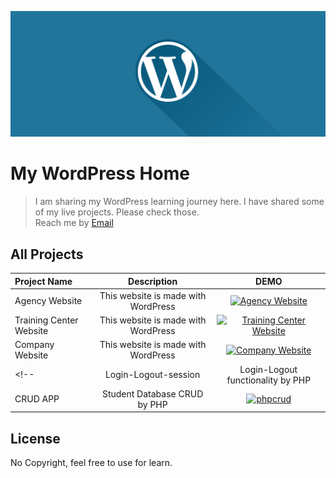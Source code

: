 <p align="center"><a href="#" target="_blank" rel="noopener noreferrer"><img src="./wordpress_banner.png?raw=true" alt="re-frame logo"></a></p>

# My WordPress Home

> I am sharing my WordPress learning journey here. I have shared some of my live projects. Please check those. <br>
> Reach me by [Email](mahibur.business@gmail.com)

## All Projects

| Project Name |  Description  |  DEMO  |
| :---         |     :---:     |  :---: |
| Agency Website | This website is made with WordPress | <a href="http://agency.srctechsolutions.com/"> <img src="http://agency.srctechsolutions.com/wp-content/uploads/2022/06/logo1.png" alt="Agency Website"  width="154" height="55"></a>|
| Training Center Website | This website is made with WordPress | <a href="https://dtitbd.com/"> <img src="https://dtitbd.com/wp-content/uploads/2022/06/header_logo_red.png" alt="Training Center Website"  width="194" height="55"></a>|
| Company Website | This website is made with WordPress | <a href="https://digital.feydel.com/"> <img src="https://digital.feydel.com/wp-content/uploads/2022/07/digital_bee.png" alt="Company Website"  width="160" height="37"></a>|
<!-- | Login-Logout-session | Login-Logout functionality by PHP | <a href="https://github.com/mahibur01/login-logout-session"> <img src="https://github.com/mahibur01/Login-Logout-session/blob/master/login_logout.jpg?raw=true" alt="phpLoging"  width="400" height="200"></a>|
| CRUD APP | Student Database CRUD by PHP | <a href="https://github.com/mahibur01/PHP_CRUDAPP"> <img src="https://github.com/mahibur01/PHP_CRUDAPP/blob/master/crud_app.jpg?raw=true" alt="phpcrud"  width="400" height="200"></a>| -->

## License
No Copyright, feel free to use for learn. 

